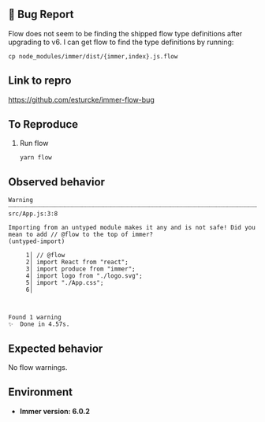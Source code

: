 ## 🐛 Bug Report

Flow does not seem to be finding the shipped flow type definitions after upgrading to v6. I can get flow to find the type definitions by running:

```
cp node_modules/immer/dist/{immer,index}.js.flow
```

## Link to repro

https://github.com/esturcke/immer-flow-bug

## To Reproduce

1. Run flow

    ```
    yarn flow
    ```

## Observed behavior

```
Warning ┈┈┈┈┈┈┈┈┈┈┈┈┈┈┈┈┈┈┈┈┈┈┈┈┈┈┈┈┈┈┈┈┈┈┈┈┈┈┈┈┈┈┈┈┈┈┈┈┈┈┈┈┈┈┈┈┈┈┈┈┈┈┈┈┈┈┈┈┈┈┈┈┈┈┈┈┈┈┈┈┈┈┈┈┈┈┈┈┈┈┈┈┈┈┈┈┈ src/App.js:3:8

Importing from an untyped module makes it any and is not safe! Did you mean to add // @flow to the top of immer?
(untyped-import)

     1│ // @flow
     2│ import React from "react";
     3│ import produce from "immer";
     4│ import logo from "./logo.svg";
     5│ import "./App.css";
     6│



Found 1 warning
✨  Done in 4.57s.
```

## Expected behavior

No flow warnings.

## Environment

- **Immer version: 6.0.2**

